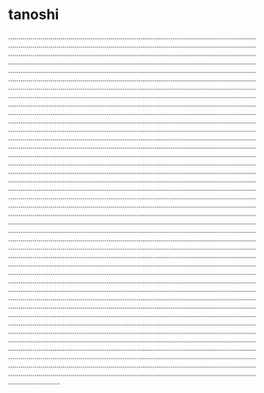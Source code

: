 # tanoshi

......................................................................................................................................................................................................................................................................................................................................................................................................................................................................................................................................................................................................................................................................................................................................................................................................................................................................................................................................................................................................................................................................................................................................................................................................................................................................................................................................................................................................................................................................................................................................................................................................................................................................................................................................................................................................................................................................................................................................................................................................................................................................................................................................................................................................................................................................................................................................................................................................................................................................................................................................................................................................................................................................................................................................................................................................................................................................................................................................................................................................................................................................................................................................................................................................................................................................................................................................................................................................................................................................................................................................................................................................................................................................................................................................................................................................................................................................................................................................................................................................................................................................................................................................................................................................................................................................................................................................................................................................................................................................................................................................................................................................................................................................................................................................................................................................................................................................................................................................................................................................................................................................................................................................................................................................................................................................................................................